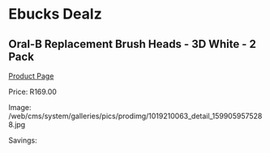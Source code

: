 
# Ebucks Dealz
## Oral-B Replacement Brush Heads - 3D White - 2 Pack
[Product Page](https://www.ebucks.com/web/shop/productSelected.do?prodId=1019210063&catId=908594260)

Price: R169.00

Image: /web/cms/system/galleries/pics/prodimg/1019210063_detail_1599059575288.jpg

Savings: 


	